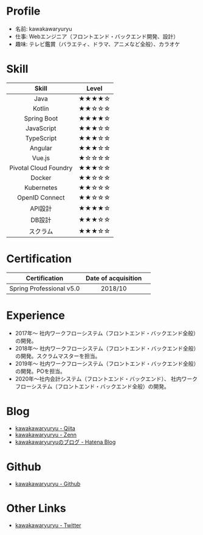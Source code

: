# Profile
- 名前: kawakawaryuryu
- 仕事: Webエンジニア（フロントエンド・バックエンド開発、設計）
- 趣味: テレビ鑑賞（バラエティ、ドラマ、アニメなど全般）、カラオケ

# Skill

|Skill|Level|
|:-:|:-:|
|Java|★★★★☆|
|Kotlin|★★☆☆☆|
|Spring Boot|★★★★☆|
|JavaScript|★★★☆☆|
|TypeScript|★★★☆☆|
|Angular|★★★☆☆|
|Vue.js|★☆☆☆☆|
|Pivotal Cloud Foundry|★★★☆☆|
|Docker|★★☆☆☆|
|Kubernetes|★★☆☆☆|
|OpenID Connect|★★☆☆☆|
|API設計|★★★★☆|
|DB設計|★★★☆☆|
|スクラム|★★★☆☆|

# Certification

|Certification|Date of acquisition||
|:-:|:-:|:-:|
|Spring Professional v5.0|2018/10||

# Experience
- 2017年〜 社内ワークフローシステム（フロントエンド・バックエンド全般）の開発。
- 2018年〜 社内ワークフローシステム（フロントエンド・バックエンド全般）の開発。スクラムマスターを担当。
- 2019年〜 社内ワークフローシステム（フロントエンド・バックエンド全般）の開発。POを担当。
- 2020年〜社内会計システム（フロントエンド・バックエンド）、 社内ワークフローシステム（フロントエンド・バックエンド全般）の開発。

# Blog
- [kawakawaryuryu - Qiita](https://qiita.com/kawakawaryuryu)
- [kawakawaryuryu - Zenn](https://zenn.dev/kawakawaryuryu)
- [kawakawaryuryuのブログ - Hatena Blog](https://kawakawaryuryu.hatenablog.com/)

# Github
- [kawakawaryuryu - Github](https://github.com/kawakawaryuryu)

# Other Links
- [kawakawaryuryu - Twitter](https://twitter.com/kawakawaryuryu)

